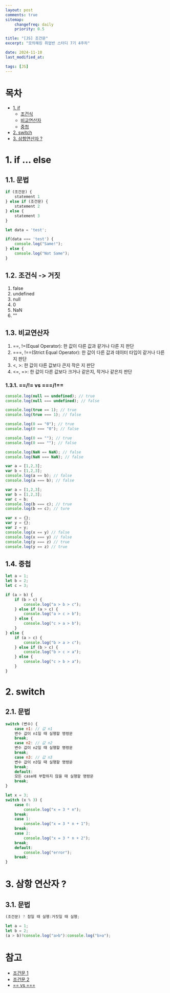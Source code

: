 ```yaml
---
layout: post
comments: true
sitemap:
    changefreq: daily
    priority: 0.5

title: "[JS] 조건문"
excerpt: "모의해킹 취업반 스터디 7기 4주차"

date: 2024-11-10
last_modified_at: 

tags: [JS]
---
```


# 목차
* [1. if](#1-if--else)
    * [조건식](#12-조건식---거짓)
    * [비교연산자](#13-비교연산자)
    * [중첩](#14-중첩)
* [2. switch](#2-switch)
* [3. 삼항연산자 ?](#3-삼항-연산자-)

# 1. if ... else
## 1.1. 문법
``` js
if (조건문) {
    statement 1
} else if (조건문) {
    statement 2
} else {
    statement 3
}
```

``` js
let data = 'test';

if(data === 'test') {
    console.log("Same!");
} else {
    console.log("Not Same");
}
```

## 1.2. 조건식 -> 거짓
1. false
2. undefined
3. null
4. 0
5. NaN
6. ""

## 1.3. 비교연산자
1. ==, !=(Equal Operator): 한 값이 다른 값과 같거나 다른 지 판단
1. ===, !==(Strict Equal Operator): 한 값이 다른 값과 데이터 타입이 같거나 다른 지 판단
2. <, >: 한 값이 다른 값보다 큰지 작은 지 판단
3. <=, =>: 한 값이 다른 값보다 크거나 같은지, 작거나 같은지 판단

### 1.3.1. ==/!= vs ===/!==

``` js
console.log(null == undefined); // true
console.log(null === undefined); // false

console.log(true == 1); // true
console.log(true === 1); // false

console.log(0 == "0"); // true
console.log(0 === "0"); // false

console.log(0 == ""); // true
console.log(0 === ""); // false

console.log(NaN == NaN); // false
console.log(NaN === NaN); // false

var a = [1,2,3];
var b = [1,2,3];
console.log(a == b); // false
console.log(a === b); // false

var a = [1,2,3];
var b = [1,2,3];
var c = b;
console.log(b === c); // true
console.log(b == c); // ture

var x = {};
var y = {};
var z = y;
console.log(x == y) // false
console.log(x === y) // false
console.log(y === z) // true
console.log(y == z) // true
```

## 1.4. 중첩
``` js
let a = 1;
let b = 2;
let c = 3;

if (a > b) {
    if (b > c) {
        console.log("a > b > c");
    } else if (a > c) {
        console.log("a > c > b");
    } else {
        console.log("c > a > b");
    }
} else {
    if (a > c) {
        console.log("b > a > c");
    } else if (b > c) {
        console.log("b > c > a");
    } else {
        console.log("c > b > a");
    }
}
```

# 2. switch
## 2.1. 문법
``` js
switch (변수) {
    case n1: // 값 n1
    변수 값이 n1일 때 실행할 명령문
    break;
    case n2: // 값 n2
    변수 값이 n2일 때 실행할 명령문
    break;
    case n3: // 값 n3
    변수 값이 n3일 때 실행할 명령문
    break;
    default:
    모든 case에 부합하지 않을 때 실행할 명령문
    break;
}
```

``` js
let x = 3;
switch (x % 3) {
    case 0:
        console.log("x = 3 * n");
    break;
    case 1:
        console.log("x = 3 * n + 1");
    break;
    case 2:
        console.log("x = 3 * n + 2");
    break;
    default:
        console.log("error");
    break;
}
```

# 3. 삼항 연산자 ?
## 3.1. 문법
``` js
(조건문) ? 참일 때 실행:거짓일 때 실행;
```

``` js
let a = 1;
let b = 2;
(a > b)?console.log("a>b"):console.log("b>a");
```

# 참고
* [조건문 1](https://goddaehee.tistory.com/225)
* [조건문 2](https://ko.javascript.info/ifelse)
* [== vs ===](https://steemit.com/kr-dev/@cheonmr/js-operator)